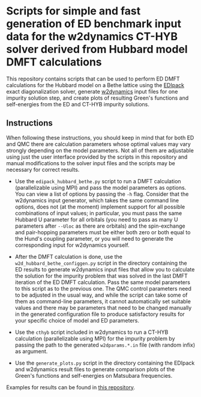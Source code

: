 # Scripts for simple and fast generation of ED benchmark input data for the w2dynamics CT-HYB solver derived from Hubbard model DMFT calculations

This repository contains scripts that can be used to perform ED DMFT calculations for the Hubbard model on a Bethe lattice using the [EDIpack](https://github.com/QcmPlab/EDIpack) exact diagonalization solver, generate [w2dynamics](https://github.com/w2dynamics/w2dynamics) input files for one impurity solution step, and create plots of resulting Green's functions and self-energies from the ED and CT-HYB impurity solutions.

## Instructions

When following these instructions, you should keep in mind that for both ED and QMC there are calculation parameters whose optimal values may vary strongly depending on the model parameters. Not all of them are adjustable using just the user interface provided by the scripts in this repository and manual modifications to the solver input files and the scripts may be necessary for correct results.

* Use the `edipack_hubbard_bethe.py` script to run a DMFT calculation (parallelizable using MPI) and pass the model parameters as options. You can view a list of options by passing the `-h` flag. Consider that the w2dynamics input generator, which takes the same command line options, does not (at the moment) implement support for all possible combinations of input values; in particular, you must pass the same Hubbard U parameter for all orbitals (you need to pass as many U parameters after `--Uloc` as there are orbitals) and the spin-exchange and pair-hopping parameters must be either both zero or both equal to the Hund's coupling parameter, or you will need to generate the corresponding input for w2dynamics yourself.

* After the DMFT calculation is done, use the `w2d_hubbard_bethe_configgen.py` script in the directory containing the ED results to generate w2dynamics input files that allow you to calculate the solution for the impurity problem that was solved in the last DMFT iteration of the ED DMFT calculation. Pass the same model parameters to this script as to the previous one. The QMC control parameters need to be adjusted in the usual way, and while the script can take some of them as command-line parameters, it cannot automatically set suitable values and there may be parameters that need to be changed manually in the generated configuration file to produce satisfactory results for your specific choice of model and ED parameters.

* Use the `cthyb` script included in w2dynamics to run a CT-HYB calculation (parallelizable using MPI) for the impurity problem by passing the path to the generated `w2dparams.*.in` file (with random infix) as argument.

* Use the `generate_plots.py` script in the directory containing the EDIpack and w2dynamics result files to generate comparison plots of the Green's functions and self-energies on Matsubara frequencies.

Examples for results can be found in [this repository](https://github.com/alexkowalski/w2d-ed-benchmark-examples).
